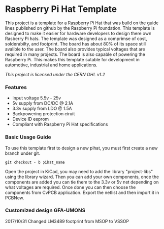 # Raspberry Pi Hat Template #

This project is a template for a Raspberry Pi Hat that was build on the guide lines published on github by the Raspberry Pi foundation. This template is designed to make it easier for hardware developers to design there own Rasberry Pi hats. The template was designed as a comprimse of cost, solderabilty, and footprint. The board has about 80% of its space still avalible to the user. The board also provides typical voltages that are required in many projects. The board is also capable of powering the Raspberry Pi. This makes this template sutable for development in automotive, industrial and home applications.

*This project is licensed under the CERN OHL v1.2*

### Features ###

- Input voltage 5.5v - 25v
- 5v supply from DC/DC @ 2.1A
- 3.3v supply from LDO @ 1.5A
- Backpowering protection ciruit
- Device ID eeprom
- Compliant with Raspberry Pi Hat specifications

### Basic Usage Guide ###

To use this template first to design a new pihat, you must first create a new branch under git.  

```
git checkout - b pihat_name

```
Open the project in KiCad, you may need to add the library "project-libs" using the library wizard. Then you can add your own components, once the components are added you can tie them to the 3.3v or 5v net depending on what voltages are required. Once done you can then choose the components from CvPCB application. Export the netlist and then import it in PCBNew. 

### Customized design GFA-UMONS ###
2017/10/31 Changed LM3489 footprint from MSOP to VSSOP 
